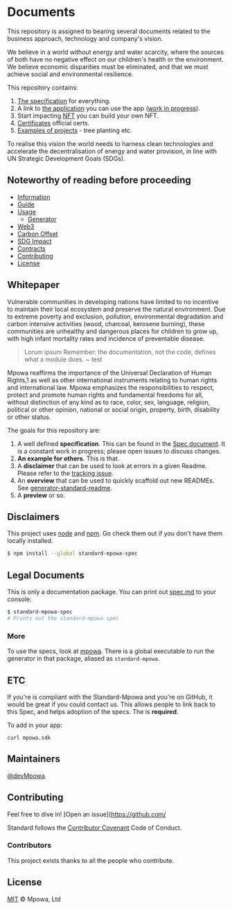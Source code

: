 # Documents

This repository is assigned to bearing several documents related to the business approach, technology and company's vision. 

We believe in a world without energy and water scarcity, where the sources of both have no negative effect on our children's health or the environment.  We believe economic disparities must be eliminated, and that we must achieve social and environmental resilience.

This repository contains:

1. [The specification](spec.md) for everything.
2. A link to [the application](https://mpowa.io) you can use the app ([work in progress](https://mpowa.io)).
3. Start impacting [NFT](https://mpoiwa.io) you can build your own NFT.
4. [Certificates](#certs) official certs.
5. [Examples of projects](example-projects/) - tree planting etc.


To realise this vision the world needs to harness clean technologies and accelerate the decentralisation of energy and water provision, in line with UN Strategic Development Goals (SDGs). 


## Noteworthy of reading before proceeding

- [Information](#information)
- [Guide](#guide)
- [Usage](#usage)
	- [Generator](#generator)
- [Web3](#web3)
- [Carbon Offset](#carbon-offset)
- [SDG Impact](#sdg-impact)
- [Contracts](#contracts)
- [Contributing](#contributing)
- [License](#license)

## Whitepaper

Vulnerable communities in developing nations have limited to no incentive to maintain their local ecosystem and preserve the natural environment. Due to extreme poverty and exclusion, pollution, environmental degradation and carbon intensive activities (wood, charcoal, kerosene burning), these communities are unhealthy and dangerous places for children to grow up, with high infant mortality rates and incidence of preventable disease.

> Lorum ipsum
> Remember: the documentation, not the code, defines what a module does.
~ test

Mpowa reaffirms the importance of the Universal Declaration of Human Rights,1 as well as other international instruments relating to human rights and international law. Mpowa emphasizes the responsibilities to respect, protect and promote human rights and fundamental freedoms for all, without distinction of any kind as to race, color, sex, language, religion, political or other opinion, national or social origin, property, birth, disability or other status.

The goals for this repository are:

1. A well defined **specification**. This can be found in the [Spec document](spec.md). It is a constant work in progress; please open issues to discuss changes.
2. **An example for others**. This is that.
3. A **disclaimer** that can be used to look at errors in a given Readme. Please refer to the [tracking issue](https://github.com/RichardLitt/standard-readme/issues/5).
4. An **overview** that can be used to quickly scaffold out new READMEs. See [generator-standard-readme](https://github.com/RichardLitt/generator-standard-readme).
5. A **preview** or so.

## Disclaimers

This project uses [node](http://nodejs.org) and [npm](https://npmjs.com). Go check them out if you don't have them locally installed.

```sh
$ npm install --global standard-mpowa-spec
```

## Legal Documents

This is only a documentation package. You can print out [spec.md](spec.md) to your console:

```sh
$ standard-mpowa-spec
# Prints out the standard-mpowa spec
```

### More

To use the specs, look at [mpowa](https://mpowa.io). There is a global executable to run the generator in that package, aliased as `standard-mpowa`.

## ETC

If you're is compliant with the Standard-Mpowa and you're on GitHub, it would be great if you could contact us. This allows people to link back to this Spec, and helps adoption of the specs. The is **required**.


To add in your app:

```
curl mpowa.sdk
```


## Maintainers

[@devMpowa](https://github.com/devMpowa).

## Contributing

Feel free to dive in! [Open an issue](https://github.com/

Standard follows the [Contributor Covenant](http://contributor-covenant.org/version/1/3/0/) Code of Conduct.

### Contributors

This project exists thanks to all the people who contribute. 


## License

[MIT](LICENSE) © Mpowa, Ltd
